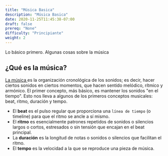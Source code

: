 ```yaml
---
title: "Música Basica"
description: "Música Basica"
date: 2020-11-25T11:45:38-07:00
draft: false
prereq: "None"
difficulty: "Principiante"
weight: 2
---
```


Lo básico primero. Algunas cosas sobre la música

## ¿Qué es la música?

[La música ](https://en.wikiversity.org/wiki/Introduction_to_music) es la organización cronológica de los sonidos; es decir, hacer ciertos sonidos en ciertos momentos, que hacen sentido melódico, rítmico y armónico. El primer concepto, más básico, es mantener los sonidos "en el tiempo". Esto nos lleva a algunos de los primeros conceptos musicales: beat, ritmo, duración y tempo.

- El <b>beat</b> es el pulso regular que proporciona una `línea de tiempo` (o timeline) para que el ritmo se ancle a sí mismo.
- El <b>ritmo</b> es esencialmente patrones repetidos de sonidos o silencios largos o cortos, estresados o sin tensión que encajan en el beat principal.
- La <b>duración</b> es la longitud de notas o sonidos o silencios que facilitan el ritmo.
- El <b>tempo</b> es la velocidad a la que se reproduce una pieza de música.
